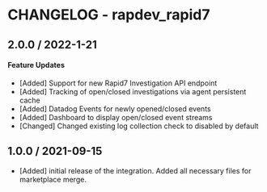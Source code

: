 # CHANGELOG - rapdev_rapid7

## 2.0.0 / 2022-1-21

#### Feature Updates

* [Added] Support for new Rapid7 Investigation API endpoint
* [Added] Tracking of open/closed investigations via agent persistent cache
* [Added] Datadog Events for newly opened/closed events
* [Added] Dashboard to display open/closed event streams
* [Changed] Changed existing log collection check to disabled by default


## 1.0.0 / 2021-09-15

* [Added] initial release of the integration. Added all necessary files for marketplace merge.

